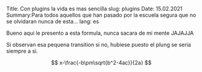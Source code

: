 Title: Con plugins la vida es mas sencilla
slug: plugins
Date: 15.02.2021
Summary:Para todos aquellos que han pasado por la escuela segura que no se olvidaran nunca de esta...
lang: es

Bueno aqui le presento a esta formula, nunca sacara de mi mente JAJAJJA

Si observan esa pequena transition si no, hubiese puesto el plung se seria siempre a si.

$$ x-\frac{-b\pm\sqrt{b^2-4ac}}{2a} $$